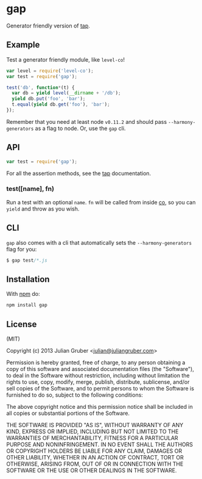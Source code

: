 # gap

Generator friendly version of [tap](https://github.com/isaacs/node-tap).

## Example

Test a generator friendly module, like `level-co`!

```js
var level = require('level-co');
var test = require('gap');

test('db', function*(t) {
  var db = yield level(__dirname + '/db');
  yield db.put('foo', 'bar');
  t.equal(yield db.get('foo'), 'bar');
});
```

Remember that you need at least node `v0.11.2` and should pass
`--harmony-generators` as a flag to node. Or, use the `gap` cli.

## API

```js
var test = require('gap');
```

For all the assertion methods, see the [tap](https://github.com/isaacs/node-tap)
documentation.

### test([name], fn)

Run a test with an optional `name`. `fn` will be called from inside
[co](https://github.com/visionmedia/co), so you can `yield` and throw
as you wish.

## CLI

`gap` also comes with a cli that automatically sets the `--harmony-generators` flag for you:

```js
$ gap test/*.js
```

## Installation

With [npm](https://npmjs.org) do:

```bash
npm install gap
```

## License

(MIT)

Copyright (c) 2013 Julian Gruber &lt;julian@juliangruber.com&gt;

Permission is hereby granted, free of charge, to any person obtaining a copy of
this software and associated documentation files (the "Software"), to deal in
the Software without restriction, including without limitation the rights to
use, copy, modify, merge, publish, distribute, sublicense, and/or sell copies
of the Software, and to permit persons to whom the Software is furnished to do
so, subject to the following conditions:

The above copyright notice and this permission notice shall be included in all
copies or substantial portions of the Software.

THE SOFTWARE IS PROVIDED "AS IS", WITHOUT WARRANTY OF ANY KIND, EXPRESS OR
IMPLIED, INCLUDING BUT NOT LIMITED TO THE WARRANTIES OF MERCHANTABILITY,
FITNESS FOR A PARTICULAR PURPOSE AND NONINFRINGEMENT. IN NO EVENT SHALL THE
AUTHORS OR COPYRIGHT HOLDERS BE LIABLE FOR ANY CLAIM, DAMAGES OR OTHER
LIABILITY, WHETHER IN AN ACTION OF CONTRACT, TORT OR OTHERWISE, ARISING FROM,
OUT OF OR IN CONNECTION WITH THE SOFTWARE OR THE USE OR OTHER DEALINGS IN THE
SOFTWARE.
